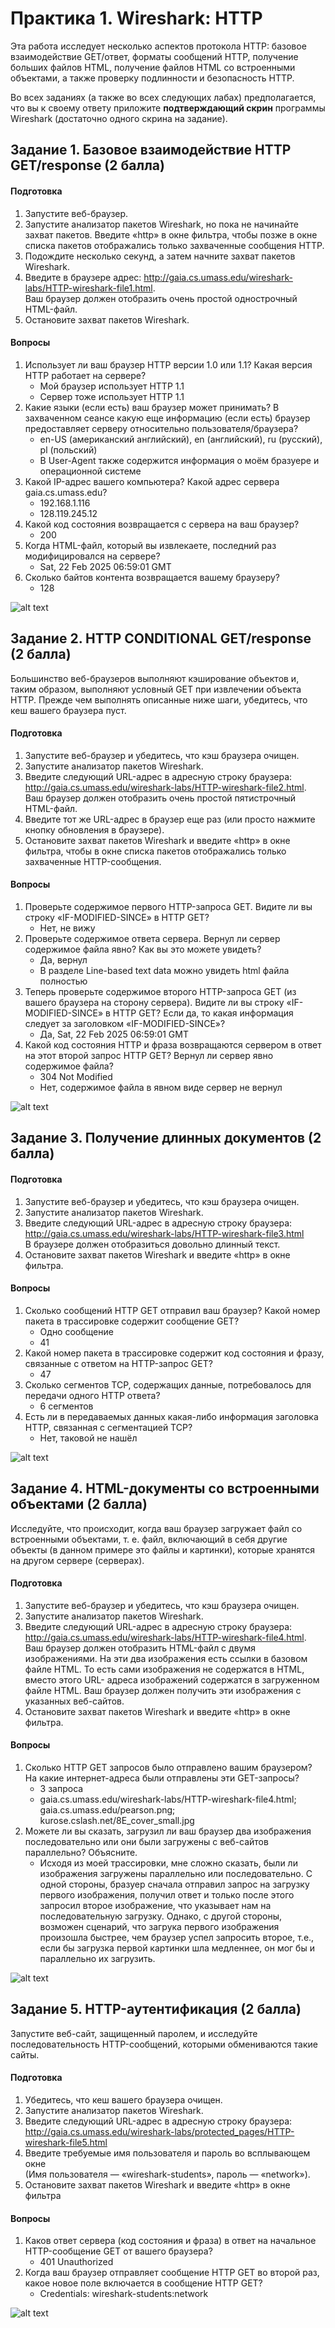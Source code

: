 # Практика 1. Wireshark: HTTP
Эта работа исследует несколько аспектов протокола HTTP: базовое взаимодействие GET/ответ,
форматы сообщений HTTP, получение больших файлов HTML, получение файлов HTML со
встроенными объектами, а также проверку подлинности и безопасность HTTP.

Во всех заданиях (а также во всех следующих лабах) предполагается, что вы к своему ответу 
приложите **подтверждающий скрин** программы Wireshark (достаточно одного скрина на задание).

## Задание 1. Базовое взаимодействие HTTP GET/response (2 балла)

#### Подготовка
1. Запустите веб-браузер.
2. Запустите анализатор пакетов Wireshark, но пока не начинайте захват пакетов. Введите
   «http» в окне фильтра, чтобы позже в окне списка пакетов отображались только захваченные сообщения HTTP.
3. Подождите несколько секунд, а затем начните захват пакетов Wireshark.
4. Введите в браузере адрес: http://gaia.cs.umass.edu/wireshark-labs/HTTP-wireshark-file1.html.  
   Ваш браузер должен отобразить очень простой однострочный HTML-файл.
5. Остановите захват пакетов Wireshark.

#### Вопросы
1. Использует ли ваш браузер HTTP версии 1.0 или 1.1? Какая версия HTTP работает на
   сервере?
   - Мой браузер использует HTTP 1.1
   - Сервер тоже использует HTTP 1.1
2. Какие языки (если есть) ваш браузер может принимать? В захваченном сеансе какую еще
   информацию (если есть) браузер предоставляет серверу относительно пользователя/браузера?
   - en-US (американский английский), en (английский), ru (русский), pl (польский)
   - В User-Agent также содержится информация о моём бразуере и операционной системе 
3. Какой IP-адрес вашего компьютера? Какой адрес сервера gaia.cs.umass.edu?
   - 192.168.1.116
   - 128.119.245.12
4. Какой код состояния возвращается с сервера на ваш браузер?
   - 200
5. Когда HTML-файл, который вы извлекаете, последний раз модифицировался на сервере?
   - Sat, 22 Feb 2025 06:59:01 GMT
6. Сколько байтов контента возвращается вашему браузеру?
   - 128

![alt text](image-1.png)

## Задание 2. HTTP CONDITIONAL GET/response (2 балла)
Большинство веб-браузеров выполняют кэширование объектов и, таким образом, выполняют
условный GET при извлечении объекта HTTP. Прежде чем выполнять описанные ниже шаги, 
убедитесь, что кеш вашего браузера пуст.

#### Подготовка
1. Запустите веб-браузер и убедитесь, что кэш браузера очищен.
2. Запустите анализатор пакетов Wireshark.
3. Введите следующий URL-адрес в адресную строку браузера:
   http://gaia.cs.umass.edu/wireshark-labs/HTTP-wireshark-file2.html.  
   Ваш браузер должен отобразить очень простой пятистрочный HTML-файл.
4. Введите тот же URL-адрес в браузер еще раз (или просто нажмите кнопку обновления в
   браузере).
5. Остановите захват пакетов Wireshark и введите «http» в окне фильтра, чтобы в окне списка
   пакетов отображались только захваченные HTTP-сообщения.

#### Вопросы
1. Проверьте содержимое первого HTTP-запроса GET. Видите ли вы строку «IF-MODIFIED-SINCE» в HTTP GET?
   - Нет, не вижу
2. Проверьте содержимое ответа сервера. Вернул ли сервер содержимое файла явно? Как вы
   это можете увидеть?
   - Да, вернул
   - В разделе Line-based text data можно увидеть html файла полностью
3. Теперь проверьте содержимое второго HTTP-запроса GET (из вашего браузера на сторону
   сервера). Видите ли вы строку «IF-MODIFIED-SINCE» в HTTP GET? Если да, то какая
   информация следует за заголовком «IF-MODIFIED-SINCE»?
   - Да, Sat, 22 Feb 2025 06:59:01 GMT
4. Какой код состояния HTTP и фраза возвращаются сервером в ответ на этот второй запрос
   HTTP GET? Вернул ли сервер явно содержимое файла?
   - 304 Not Modified
   - Нет, содержимое файла в явном виде сервер не вернул

![alt text](image.png)

## Задание 3. Получение длинных документов (2 балла)

#### Подготовка
1. Запустите веб-браузер и убедитесь, что кэш браузера очищен.
2. Запустите анализатор пакетов Wireshark.
3. Введите следующий URL-адрес в адресную строку браузера:
   http://gaia.cs.umass.edu/wireshark-labs/HTTP-wireshark-file3.html  
   В браузере должен отобразиться довольно длинный текст.
4. Остановите захват пакетов Wireshark и введите «http» в окне фильтра.

#### Вопросы
1. Сколько сообщений HTTP GET отправил ваш браузер? Какой номер пакета в трассировке
   содержит сообщение GET?
   - Одно сообщение
   - 41
2. Какой номер пакета в трассировке содержит код состояния и фразу, связанные с ответом
   на HTTP-запрос GET?
   - 47
3. Сколько сегментов TCP, содержащих данные, потребовалось для передачи одного HTTP ответа?
   - 6 сегментов
4. Есть ли в передаваемых данных какая-либо информация заголовка HTTP, связанная с
   сегментацией TCP?
   - Нет, таковой не нашёл

![alt text](image-2.png)

## Задание 4. HTML-документы со встроенными объектами (2 балла)
Исследуйте, что происходит, когда ваш браузер загружает файл со встроенными объектами, т. е. файл, 
включающий в себя другие объекты (в данном примере это файлы и картинки),
которые хранятся на другом сервере (серверах).

#### Подготовка
1. Запустите веб-браузер и убедитесь, что кэш браузера очищен.
2. Запустите анализатор пакетов Wireshark.
3. Введите следующий URL-адрес в адресную строку браузера:
   http://gaia.cs.umass.edu/wireshark-labs/HTTP-wireshark-file4.html.  
   Ваш браузер должен отобразить HTML-файл с двумя изображениями. На эти два изображения есть ссылки в
   базовом файле HTML. То есть сами изображения не содержатся в HTML, вместо этого URL-
   адреса изображений содержатся в загруженном файле HTML. Ваш браузер должен
   получить эти изображения с указанных веб-сайтов.
4. Остановите захват пакетов Wireshark и введите «http» в окне фильтра.

#### Вопросы
1. Сколько HTTP GET запросов было отправлено вашим браузером? На какие интернет-адреса были отправлены эти GET-запросы?
   - 3 запроса
   - gaia.cs.umass.edu/wireshark-labs/HTTP-wireshark-file4.html; gaia.cs.umass.edu/pearson.png; kurose.cslash.net/8E_cover_small.jpg
2. Можете ли вы сказать, загрузил ли ваш браузер два изображения последовательно или
   они были загружены с веб-сайтов параллельно? Объясните.
   - Исходя из моей трассировки, мне сложно сказать, были ли изображения загружены параллельно или последовательно. С одной стороны, бразуер сначала отправил запрос на загрузку первого изображения, получил ответ и только после этого запросил второе изображение, что указывает нам на последовательную загрузку. Однако, с другой стороны, возможен сценарий, что загрука первого изображения произошла быстрее, чем браузер успел запросить второе, т.е., если бы загрузка первой картинки шла медленнее, он мог бы и параллельно их загрузить.

![alt text](image-3.png)

## Задание 5. HTTP-аутентификация (2 балла)
Запустите веб-сайт, защищенный паролем, и исследуйте последовательность HTTP-сообщений, которыми обмениваются такие сайты.

#### Подготовка
1. Убедитесь, что кеш вашего браузера очищен.
2. Запустите анализатор пакетов Wireshark.
3. Введите следующий URL-адрес в адресную строку браузера:
   http://gaia.cs.umass.edu/wireshark-labs/protected_pages/HTTP-wireshark-file5.html
4. Введите требуемые имя пользователя и пароль во всплывающем окне  
   (Имя пользователя — «wireshark-students», пароль — «network»).
5. Остановите захват пакетов Wireshark и введите «http» в окне фильтра

#### Вопросы
1. Каков ответ сервера (код состояния и фраза) в ответ на начальное HTTP-сообщение GET от вашего браузера?
   - 401 Unauthorized
2. Когда ваш браузер отправляет сообщение HTTP GET во второй раз, какое новое поле включается в сообщение HTTP GET?
   - Credentials: wireshark-students:network

![alt text](image-4.png)